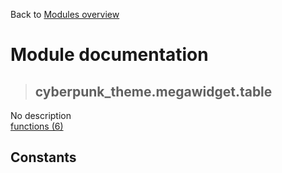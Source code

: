 Back to [Modules overview](https://github.com/pyrustic/cyberpunk-theme/blob/master/docs/modules/README.md)
  
# Module documentation
>## cyberpunk\_theme.megawidget.table
No description
<br>
[functions (6)](https://github.com/pyrustic/cyberpunk-theme/blob/master/docs/modules/content/cyberpunk_theme.megawidget.table/functions.md)


## Constants
```python

```

